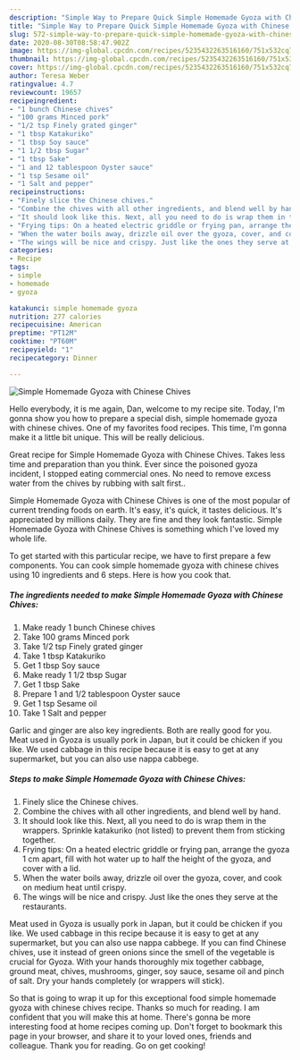 ```yaml
---
description: "Simple Way to Prepare Quick Simple Homemade Gyoza with Chinese Chives"
title: "Simple Way to Prepare Quick Simple Homemade Gyoza with Chinese Chives"
slug: 572-simple-way-to-prepare-quick-simple-homemade-gyoza-with-chinese-chives
date: 2020-08-30T08:58:47.902Z
image: https://img-global.cpcdn.com/recipes/5235432263516160/751x532cq70/simple-homemade-gyoza-with-chinese-chives-recipe-main-photo.jpg
thumbnail: https://img-global.cpcdn.com/recipes/5235432263516160/751x532cq70/simple-homemade-gyoza-with-chinese-chives-recipe-main-photo.jpg
cover: https://img-global.cpcdn.com/recipes/5235432263516160/751x532cq70/simple-homemade-gyoza-with-chinese-chives-recipe-main-photo.jpg
author: Teresa Weber
ratingvalue: 4.7
reviewcount: 19657
recipeingredient:
- "1 bunch Chinese chives"
- "100 grams Minced pork"
- "1/2 tsp Finely grated ginger"
- "1 tbsp Katakuriko"
- "1 tbsp Soy sauce"
- "1 1/2 tbsp Sugar"
- "1 tbsp Sake"
- "1 and 12 tablespoon Oyster sauce"
- "1 tsp Sesame oil"
- "1 Salt and pepper"
recipeinstructions:
- "Finely slice the Chinese chives."
- "Combine the chives with all other ingredients, and blend well by hand."
- "It should look like this. Next, all you need to do is wrap them in the wrappers. Sprinkle katakuriko (not listed) to prevent them from sticking together."
- "Frying tips: On a heated electric griddle or frying pan, arrange the gyoza 1 cm apart, fill with hot water up to half the height of the gyoza, and cover with a lid."
- "When the water boils away, drizzle oil over the gyoza, cover, and cook on medium heat until crispy."
- "The wings will be nice and crispy. Just like the ones they serve at the restaurants."
categories:
- Recipe
tags:
- simple
- homemade
- gyoza

katakunci: simple homemade gyoza 
nutrition: 277 calories
recipecuisine: American
preptime: "PT12M"
cooktime: "PT60M"
recipeyield: "1"
recipecategory: Dinner

---
```



![Simple Homemade Gyoza with Chinese Chives](https://img-global.cpcdn.com/recipes/5235432263516160/751x532cq70/simple-homemade-gyoza-with-chinese-chives-recipe-main-photo.jpg)

Hello everybody, it is me again, Dan, welcome to my recipe site. Today, I'm gonna show you how to prepare a special dish, simple homemade gyoza with chinese chives. One of my favorites food recipes. This time, I'm gonna make it a little bit unique. This will be really delicious.

Great recipe for Simple Homemade Gyoza with Chinese Chives. Takes less time and preparation than you think. Ever since the poisoned gyoza incident, I stopped eating commercial ones. No need to remove excess water from the chives by rubbing with salt first..

Simple Homemade Gyoza with Chinese Chives is one of the most popular of current trending foods on earth. It's easy, it's quick, it tastes delicious. It's appreciated by millions daily. They are fine and they look fantastic. Simple Homemade Gyoza with Chinese Chives is something which I've loved my whole life.


To get started with this particular recipe, we have to first prepare a few components. You can cook simple homemade gyoza with chinese chives using 10 ingredients and 6 steps. Here is how you cook that.

<!--inarticleads1-->

##### The ingredients needed to make Simple Homemade Gyoza with Chinese Chives:

1. Make ready 1 bunch Chinese chives
1. Take 100 grams Minced pork
1. Take 1/2 tsp Finely grated ginger
1. Take 1 tbsp Katakuriko
1. Get 1 tbsp Soy sauce
1. Make ready 1 1/2 tbsp Sugar
1. Get 1 tbsp Sake
1. Prepare 1 and 1/2 tablespoon Oyster sauce
1. Get 1 tsp Sesame oil
1. Take 1 Salt and pepper


Garlic and ginger are also key ingredients. Both are really good for you. Meat used in Gyoza is usually pork in Japan, but it could be chicken if you like. We used cabbage in this recipe because it is easy to get at any supermarket, but you can also use nappa cabbege. 

<!--inarticleads2-->

##### Steps to make Simple Homemade Gyoza with Chinese Chives:

1. Finely slice the Chinese chives.
1. Combine the chives with all other ingredients, and blend well by hand.
1. It should look like this. Next, all you need to do is wrap them in the wrappers. Sprinkle katakuriko (not listed) to prevent them from sticking together.
1. Frying tips: On a heated electric griddle or frying pan, arrange the gyoza 1 cm apart, fill with hot water up to half the height of the gyoza, and cover with a lid.
1. When the water boils away, drizzle oil over the gyoza, cover, and cook on medium heat until crispy.
1. The wings will be nice and crispy. Just like the ones they serve at the restaurants.


Meat used in Gyoza is usually pork in Japan, but it could be chicken if you like. We used cabbage in this recipe because it is easy to get at any supermarket, but you can also use nappa cabbege. If you can find Chinese chives, use it instead of green onions since the smell of the vegetable is crucial for Gyoza. With your hands thoroughly mix together cabbage, ground meat, chives, mushrooms, ginger, soy sauce, sesame oil and pinch of salt. Dry your hands completely (or wrappers will stick). 

So that is going to wrap it up for this exceptional food simple homemade gyoza with chinese chives recipe. Thanks so much for reading. I am confident that you will make this at home. There's gonna be more interesting food at home recipes coming up. Don't forget to bookmark this page in your browser, and share it to your loved ones, friends and colleague. Thank you for reading. Go on get cooking!
